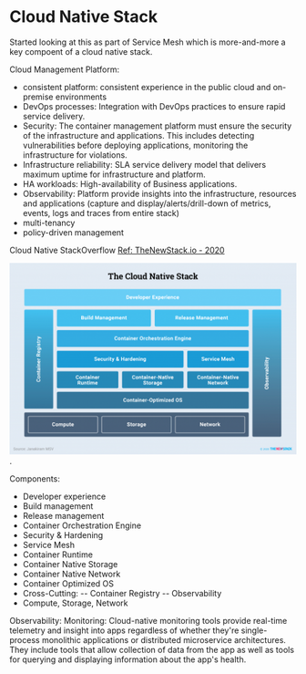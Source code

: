 # Cloud Native Stack
Started looking at this as part of Service Mesh which is more-and-more a key compoent of a cloud native stack.

Cloud Management Platform:
- consistent platform: consistent experience in the public cloud and on-premise environments
- DevOps processes: Integration with DevOps practices to ensure rapid service delivery.
- Security: The container management platform must ensure the security of the infrastructure and applications.  This includes detecting vulnerabilities before deploying applications, monitoring the infrastructure for violations.
- Infrastructure reliability:  SLA service delivery model that delivers maximum uptime for infrastructure and platform.
- HA workloads: High-availability of Business applications.
- Observability:  Platform provide insights into the infrastructure, resources and applications (capture and display/alerts/drill-down of metrics, events, logs and traces from entire stack)
- multi-tenancy
- policy-driven management

Cloud Native StackOverflow
[Ref: TheNewStack.io - 2020](https://thenewstack.io/what-is-the-modern-cloud-native-stack/)

![Cloud Native Stack](Images/cloudnativestack.png "Cloud Native Stack").

Components:
- Developer experience
- Build management
- Release management
- Container Orchestration Engine
- Security & Hardening
- Service Mesh
- Container Runtime
- Container Native Storage
- Container Native Network
- Container Optimized OS
- Cross-Cutting:
-- Container Registry
-- Observability
- Compute, Storage, Network



Observability:
Monitoring:  Cloud-native monitoring tools provide real-time telemetry and insight into apps regardless of whether they're single-process monolithic applications or distributed microservice architectures. They include tools that allow collection of data from the app as well as tools for querying and displaying information about the app's health.
